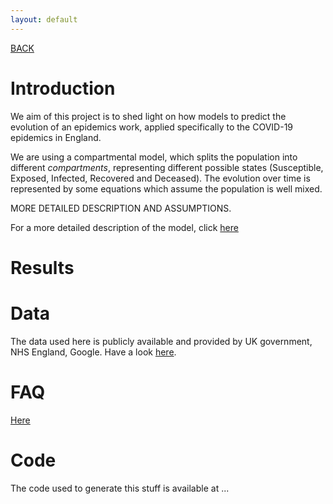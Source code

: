 ```yaml
---
layout: default
---
```


[BACK](./)

# Introduction

We aim of this project is to shed light on how models to predict the evolution of an epidemics work, applied 
specifically to the COVID-19 epidemics in England. 

We are using a compartmental model, which splits the population into different _compartments_, representing different 
possible states (Susceptible, Exposed, Infected, Recovered and Deceased). The evolution over time is represented by some 
equations which assume the population is well mixed. 

MORE DETAILED DESCRIPTION AND ASSUMPTIONS. 

For a more detailed description of the model, click [here](./model.html)



# Results






# Data

The data used here is publicly available and provided by UK government, NHS England, Google. Have a look [here](./data.html).


# FAQ 

[Here](./faq.html) 





# Code
The code used to generate this stuff is available at ...
